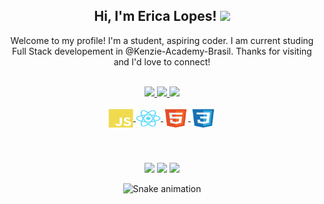 <div align="center">
  <h2> Hi, I'm Erica Lopes! <img src="https://media.giphy.com/media/97o71aak12UEZ9uKmv/giphy.gif" width="80"></h2>
  <p>Welcome to my profile! I'm a student, aspiring coder. I am current studing Full Stack developement  in @Kenzie-Academy-Brasil. Thanks for visiting and I'd love to connect!</p>
</div><br>

<div align="center">
  <a href="https://github.com/erica-lopes">
   <img height="180em" src="https://github-readme-stats.vercel.app/api?username=rafaballerini&show_icons=true&theme=dracula&include_all_commits=true&count_private=true"/>
  <img height="150em" src="https://github-readme-stats.vercel.app/api?username=erica-lopes&show_icons=true&theme=synthwave&include_all_commits=true&    count_private=true"/>
  <img height="150em" src="https://github-readme-stats.vercel.app/api/top-langs/?username=erica-lopes&layout=compact&langs_count=7&theme=synthwave"/>
</div>

<div align="center"><br>
  <img align="center" alt="erica-Js" height="30" width="40" src="https://raw.githubusercontent.com/devicons/devicon/master/icons/javascript/javascript-plain.svg">
  <img align="center" alt="erica-React" height="30" width="40" src="https://raw.githubusercontent.com/devicons/devicon/master/icons/react/react-original.svg">
  <img align="center" alt="erica-HTML" height="30" width="40" src="https://raw.githubusercontent.com/devicons/devicon/master/icons/html5/html5-original.svg">
  <img align="center" alt="erica-CSS" height="30" width="40" src="https://raw.githubusercontent.com/devicons/devicon/master/icons/css3/css3-original.svg">
</div>

#
<div align="center"><br>
  <a href="https://www.linkedin.com/in/ericalopes/" target="_blank"><img src="https://img.shields.io/badge/-LinkedIn-%230077B5?style=for-the-badge&logo=linkedin&logoColor=white" target="_blank"></a>
  <a href="mailto:ericalopes@outlook.com"><img src="https://img.shields.io/badge/Microsoft_Outlook-0078D4?style=for-the-badge&logo=microsoft-outlook&logoColor=white" target="_blank"></a>
  <a href="https://www.behance.net/lopeserica" target="_blank"><img src="https://img.shields.io/badge/-Behance-blue?style=for-the-badge&logo=behance&logoColor=white" target="_blank"></a>


  ![Snake animation](https://github.com/erica-lopes/erica-lopes/blob/output/github-contribution-grid-snake.svg)
  
</div>
